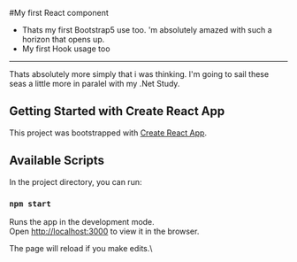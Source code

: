 #My first React component
 - Thats my first Bootstrap5 use too. 'm absolutely amazed with such a horizon that opens up.
 - My first Hook usage too
 ______________________________________________________________________________________________
 
 Thats absolutely more simply that i was thinking. I'm going to sail these seas a little more in paralel with my .Net Study.

## Getting Started with Create React App

This project was bootstrapped with [Create React App](https://github.com/facebook/create-react-app).

## Available Scripts

In the project directory, you can run:

### `npm start`

Runs the app in the development mode.\
Open [http://localhost:3000](http://localhost:3000) to view it in the browser.

The page will reload if you make edits.\



